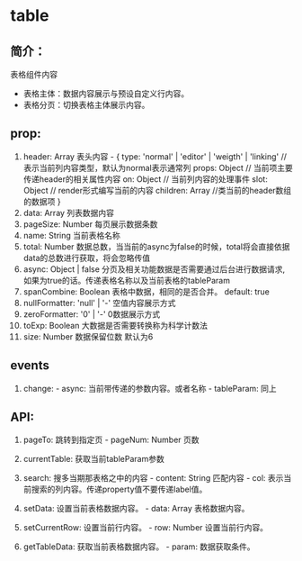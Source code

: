 # table

## 简介：
  表格组件内容
  - 表格主体：数据内容展示与预设自定义行内容。
  - 表格分页：切换表格主体展示内容。
  
## prop:
  1. header: Array 表头内容
    - {
        type: 'normal' | 'editor' | 'weigth' | 'linking' // 表示当前列内容类型，默认为normal表示通常列
        props: Object // 当前项主要传递header的相关属性内容
        on: Object // 当前列内容的处理事件
        slot: Object // render形式编写当前的内容
        children: Array //类当前的header数组的数据项
      }
  2. data: Array 列表数据内容
  3. pageSize: Number 每页展示数据条数
  4. name: String 当前表格名称
  5. total: Number 数据总数，当当前的async为false的时候，total将会直接依据data的总数进行获取，将会忽略传值
  6. async: Object | false 分页及相关功能数据是否需要通过后台进行数据请求, 如果为true的话。传递表格名称以及当前表格的tableParam
  7. spanCombine: Boolean 表格中数据，相同的是否合并。 default: true
  8. nullFormatter: 'null' | '-' 空值内容展示方式
  9. zeroFormatter: '0' | '-' 0数据展示方式
  10. toExp: Boolean 大数据是否需要转换称为科学计数法
  11. size: Number 数据保留位数 默认为6


## events
  1. change:
    - async: 当前带传递的参数内容。或者名称
    - tableParam: 同上
  
## API:
  1. pageTo: 跳转到指定页
    - pageNum: Number 页数

  2. currentTable: 获取当前tableParam参数

  3. search: 搜多当期那表格之中的内容
    - content: String 匹配内容
    - col: 表示当前搜索的列内容。传递property值不要传递label值。
  
  5. setData: 设置当前表格数据内容。
    - data: Array 表格数据内容。

  7. setCurrentRow: 设置当前行内容。
    - row: Number 设置当前行内容。
  
  8. getTableData: 获取当前表格数据内容。
    - param: 数据获取条件。
